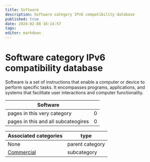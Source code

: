 ```yaml
---
title: Software
description: Software category IPv6 compatibility database
published: true
date: 2024-02-08 16:14:57 
tags:
editor: markdown
---
```


# Software category IPv6 compatibility database


Software is a set of instructions that enable a computer or device to perform specific tasks. It encompasses programs, applications, and systems that facilitate user interactions and computer functionality.


| Software   |   |
| - | - |
| pages in this very category | 0 |
| pages in this and all subcateogires | 0 |

| Associated categories | type |
| - | - |
| None | parent category |
| [Commercial](/Commercial) | subcategory || [OpenSource](/OpenSource) | subcategory |